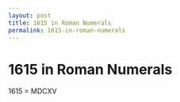 ```yaml
---
layout: post
title: 1615 in Roman Numerals
permalink: 1615-in-roman-numerals
---
```


# 1615 in Roman Numerals

1615 = MDCXV
